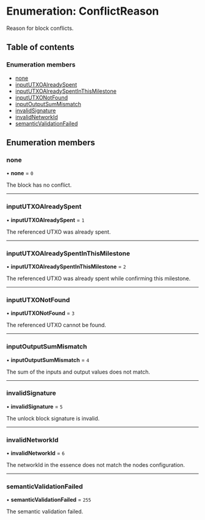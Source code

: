 # Enumeration: ConflictReason

Reason for block conflicts.

## Table of contents

### Enumeration members

- [none](ConflictReason.md#none)
- [inputUTXOAlreadySpent](ConflictReason.md#inpututxoalreadyspent)
- [inputUTXOAlreadySpentInThisMilestone](ConflictReason.md#inpututxoalreadyspentinthismilestone)
- [inputUTXONotFound](ConflictReason.md#inpututxonotfound)
- [inputOutputSumMismatch](ConflictReason.md#inputoutputsummismatch)
- [invalidSignature](ConflictReason.md#invalidsignature)
- [invalidNetworkId](ConflictReason.md#invalidnetworkid)
- [semanticValidationFailed](ConflictReason.md#semanticvalidationfailed)

## Enumeration members

### none

• **none** = `0`

The block has no conflict.

___

### inputUTXOAlreadySpent

• **inputUTXOAlreadySpent** = `1`

The referenced UTXO was already spent.

___

### inputUTXOAlreadySpentInThisMilestone

• **inputUTXOAlreadySpentInThisMilestone** = `2`

The referenced UTXO was already spent while confirming this milestone.

___

### inputUTXONotFound

• **inputUTXONotFound** = `3`

The referenced UTXO cannot be found.

___

### inputOutputSumMismatch

• **inputOutputSumMismatch** = `4`

The sum of the inputs and output values does not match.

___

### invalidSignature

• **invalidSignature** = `5`

The unlock block signature is invalid.

___

### invalidNetworkId

• **invalidNetworkId** = `6`

The networkId in the essence does not match the nodes configuration.

___

### semanticValidationFailed

• **semanticValidationFailed** = `255`

The semantic validation failed.
